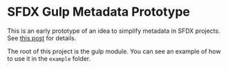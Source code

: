 # SFDX Gulp Metadata Prototype

This is an early prototype of an idea to simplify metadata in SFDX projects. See [this post](https://ntotten.com/2018/02/09/simplify-sfdx-metadata-with-gulp/) for details.

The root of this project is the gulp module. You can see an example of how to use it in the `example` folder.
